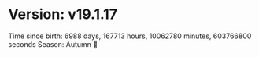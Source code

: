 # Version: v19.1.17
Time since birth: 6988 days, 167713 hours, 10062780 minutes, 603766800 seconds
Season: Autumn 🍁
